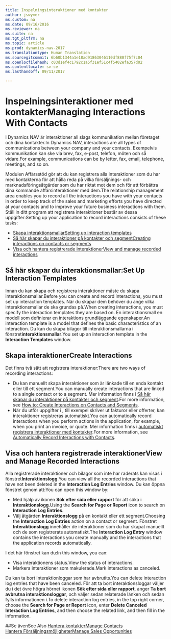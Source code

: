 ```yaml
---
title: Inspelningsinteraktioner med kontakter
author: jswymer
ms.custom: na
ms.date: 09/16/2016
ms.reviewer: na
ms.suite: na
ms.tgt_pltfrm: na
ms.topic: article
ms.prod: dynamics-nav-2017
ms.translationtype: Human Translation
ms.sourcegitcommit: 6b60b1344a1e18ad91863046110df880f75f7c04
ms.openlocfilehash: c03d1ef4c1792c1a5f31ef51c4f5402efa357d02
ms.contentlocale: sv-se
ms.lasthandoff: 09/11/2017

---
```

# <a name="managing-interactions-with-contacts"></a><span data-ttu-id="a88ed-102">Inspelningsinteraktioner med kontakter</span><span class="sxs-lookup"><span data-stu-id="a88ed-102">Managing Interactions With Contacts</span></span>
<span data-ttu-id="a88ed-103">I Dynamics NAV är interaktioner all slags kommunikation mellan företaget och dina kontakter.</span><span class="sxs-lookup"><span data-stu-id="a88ed-103">In Dynamics NAV, interactions are all types of communications between your company and your contacts.</span></span> <span data-ttu-id="a88ed-104">Exempelvis kommunikation kan ske via brev, fax, e-post, telefon, möten och så vidare.</span><span class="sxs-lookup"><span data-stu-id="a88ed-104">For example, communications can be by letter, fax, email, telephone, meetings, and so on.</span></span>

<span data-ttu-id="a88ed-105">Modulen Affärsstöd gör att du kan registrera alla interaktioner som du har med kontakterna för att hålla reda på vilka försäljnings- och marknadsföringsåtgärder som du har riktat mot dem och för att förbättra dina kommande affärsinteraktioner med dem.</span><span class="sxs-lookup"><span data-stu-id="a88ed-105">The relationship management area enables you to record all the interactions you have with your contacts in order to keep track of the sales and marketing efforts you have directed at your contacts and to improve your future business interactions with them.</span></span> <span data-ttu-id="a88ed-106">Ställ in ditt program att registrera interaktioner består av dessa uppgifter:</span><span class="sxs-lookup"><span data-stu-id="a88ed-106">Setting up your application to record interactions consists of these tasks:</span></span>

* [<span data-ttu-id="a88ed-107">Skapa interaktionsmallar</span><span class="sxs-lookup"><span data-stu-id="a88ed-107">Setting up interaction templates</span></span>](#setting-up-interaction-templates)
* [<span data-ttu-id="a88ed-108">Så här skapar du interaktioner på kontakter och segment</span><span class="sxs-lookup"><span data-stu-id="a88ed-108">Creating interactions on contacts or segments</span></span>](#creating-interactions-on-contacts-or-segments)
* [<span data-ttu-id="a88ed-109">Visa och hantera registrerade interaktioner</span><span class="sxs-lookup"><span data-stu-id="a88ed-109">View and manage recorded interactions</span></span>](#view-and-manage-recorded-interactions)

## <a name="set-up-interaction-templates"></a><span data-ttu-id="a88ed-110">Så här skapar du interaktionsmallar:</span><span class="sxs-lookup"><span data-stu-id="a88ed-110">Set Up Interaction Templates</span></span>
<span data-ttu-id="a88ed-111">Innan du kan skapa och registrera interaktioner måste du skapa interaktionsmallar.</span><span class="sxs-lookup"><span data-stu-id="a88ed-111">Before you can create and record interactions, you must set up interaction templates.</span></span> <span data-ttu-id="a88ed-112">När du skapar dem behöver du ange vilka interaktionsmallar de ska grundas på.</span><span class="sxs-lookup"><span data-stu-id="a88ed-112">When creating interactions, you must specify the interaction templates they are based on.</span></span> <span data-ttu-id="a88ed-113">En interaktionsmall en modell som definierar en interaktions grundläggande egenskaper.</span><span class="sxs-lookup"><span data-stu-id="a88ed-113">An interaction template is a model that defines the basic characteristics of an interaction.</span></span>
<span data-ttu-id="a88ed-114">Du kan du skapa bilagor till interaktionsmallarna i fönstret**interaktionsmallar**.</span><span class="sxs-lookup"><span data-stu-id="a88ed-114">You set up an interaction template in the **Interaction Templates** window.</span></span>  

## <a name="create-interactions"></a><span data-ttu-id="a88ed-115">Skapa interaktioner</span><span class="sxs-lookup"><span data-stu-id="a88ed-115">Create Interactions</span></span>
<span data-ttu-id="a88ed-116">Det finns två sätt att registrera interaktioner:</span><span class="sxs-lookup"><span data-stu-id="a88ed-116">There are two ways of recording interactions:</span></span>

* <span data-ttu-id="a88ed-117">Du kan manuellt skapa interaktioner som är länkade till en enda kontakt eller till ett segment.</span><span class="sxs-lookup"><span data-stu-id="a88ed-117">You can manually create interactions that are linked to a single contact or to a segment.</span></span> <span data-ttu-id="a88ed-118">Mer information finns i [Så här skapar du interaktioner på kontakter och segment](marketing-how-create-interactions.md).</span><span class="sxs-lookup"><span data-stu-id="a88ed-118">For more information, see [How to: Create Interactions on Contacts and Segments](marketing-how-create-interactions.md).</span></span>  
* <span data-ttu-id="a88ed-119">När du utför uppgifter i , till exempel skriver ut fakturor eller offerter, kan interaktioner registreras automatiskt.</span><span class="sxs-lookup"><span data-stu-id="a88ed-119">You can automatically record interactions when you perform actions in the application, for example, when you print an invoice, or quote.</span></span> <span data-ttu-id="a88ed-120">Mer information finns i [automatiskt registrera interaktioner med kontakter](marketing-auto-record-interactions.md).</span><span class="sxs-lookup"><span data-stu-id="a88ed-120">For more information, see [Automatically Record Interactions with Contacts](marketing-auto-record-interactions.md).</span></span>

## <a name="view-and-manage-recorded-interactions"></a><span data-ttu-id="a88ed-121">Visa och hantera registrerade interaktioner</span><span class="sxs-lookup"><span data-stu-id="a88ed-121">View and Manage Recorded Interactions</span></span>
<span data-ttu-id="a88ed-122">Alla registrerade interaktioner och bilagor som inte har raderats kan visas i fönstret**Interaktionslogg**.</span><span class="sxs-lookup"><span data-stu-id="a88ed-122">You can view all the recorded interactions that have not been deleted in the **Interaction Log Entries** window.</span></span> <span data-ttu-id="a88ed-123">Du kan öppna fönstret genom att:</span><span class="sxs-lookup"><span data-stu-id="a88ed-123">You can open this window by:</span></span>

* <span data-ttu-id="a88ed-124">Med hjälp av ikonen **Sök efter sida eller rapport** för att söka i **Interaktionslogg**.</span><span class="sxs-lookup"><span data-stu-id="a88ed-124">Using the **Search for Page or Report** icon to search on **Interaction Log Entries**.</span></span>
* <span data-ttu-id="a88ed-125">Välj åtgärden **Interaktionslogg** på en kontakt eller ett segment.</span><span class="sxs-lookup"><span data-stu-id="a88ed-125">Choosing the **Interaction Log Entries** action on a contact or segment.</span></span>
<span data-ttu-id="a88ed-126">Fönstret **Interaktionslogg** innehåller de interaktioner som du har skapat manuellt och de som registrerats automatiskt.</span><span class="sxs-lookup"><span data-stu-id="a88ed-126">The **Interaction Log Entry** window contains the interactions you create manually and the interactions that the application records automatically.</span></span>

<span data-ttu-id="a88ed-127">I det här fönstret kan du:</span><span class="sxs-lookup"><span data-stu-id="a88ed-127">In this window, you can:</span></span>

* <span data-ttu-id="a88ed-128">Visa interaktionens status.</span><span class="sxs-lookup"><span data-stu-id="a88ed-128">View the status of interactions.</span></span>
* <span data-ttu-id="a88ed-129">Markera interaktioner som makulerade.</span><span class="sxs-lookup"><span data-stu-id="a88ed-129">Mark interactions as canceled.</span></span>

<span data-ttu-id="a88ed-130">Du kan ta bort interaktionloggar som har avbrutits.</span><span class="sxs-lookup"><span data-stu-id="a88ed-130">You can delete interaction log entries that have been canceled.</span></span> <span data-ttu-id="a88ed-131">För att ta bort interaktionsloggar väljer du i det övre högra hörnet ikonen **Sök efter sida eller rapport**, anger **Ta bort avbrutna interaktionsloggar**, och väljer sedan relaterade länken och sedan fylls informationen i.</span><span class="sxs-lookup"><span data-stu-id="a88ed-131">To delete interaction log entries, in the top right corner, choose the **Search for Page or Report** icon, enter **Delete Canceled Interaction Log Entries**, and then choose the related link, and then fill in the information.</span></span>

##<a name="see-also"></a><span data-ttu-id="a88ed-132">Se även</span><span class="sxs-lookup"><span data-stu-id="a88ed-132">See Also</span></span>
[<span data-ttu-id="a88ed-133">Hantera kontakter</span><span class="sxs-lookup"><span data-stu-id="a88ed-133">Manage Contacts</span></span>](marketing-contacts.md)  
[<span data-ttu-id="a88ed-134">Hantera Försäljningsmöjligheter</span><span class="sxs-lookup"><span data-stu-id="a88ed-134">Manage Sales Opportunities</span></span>](marketing-manage-sales-opportunities.md)  

